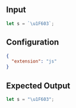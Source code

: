 
## Input
```javascript input
let s = `\u1F603`;
```

## Configuration
```json configuration
{
  "extension": "js"
}
```

## Expected Output
```javascript expected output
let s = "\u1F603";
```
